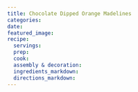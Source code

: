 ```yaml
---
title: Chocolate Dipped Orange Madelines
categories:
date:
featured_image:
recipe:
  servings:
  prep:
  cook:
  assembly & decoration:
  ingredients_markdown:
  directions_markdown:
---
```

